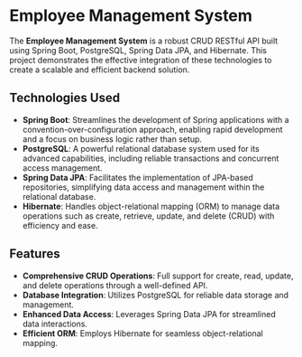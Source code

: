 # Employee Management System

The **Employee Management System** is a robust CRUD RESTful API built using Spring Boot, PostgreSQL, Spring Data JPA, and Hibernate. This project demonstrates the effective integration of these technologies to create a scalable and efficient backend solution.

## Technologies Used

- **Spring Boot**: Streamlines the development of Spring applications with a convention-over-configuration approach, enabling rapid development and a focus on business logic rather than setup.
- **PostgreSQL**: A powerful relational database system used for its advanced capabilities, including reliable transactions and concurrent access management.
- **Spring Data JPA**: Facilitates the implementation of JPA-based repositories, simplifying data access and management within the relational database.
- **Hibernate**: Handles object-relational mapping (ORM) to manage data operations such as create, retrieve, update, and delete (CRUD) with efficiency and ease.

## Features

- **Comprehensive CRUD Operations**: Full support for create, read, update, and delete operations through a well-defined API.
- **Database Integration**: Utilizes PostgreSQL for reliable data storage and management.
- **Enhanced Data Access**: Leverages Spring Data JPA for streamlined data interactions.
- **Efficient ORM**: Employs Hibernate for seamless object-relational mapping.
